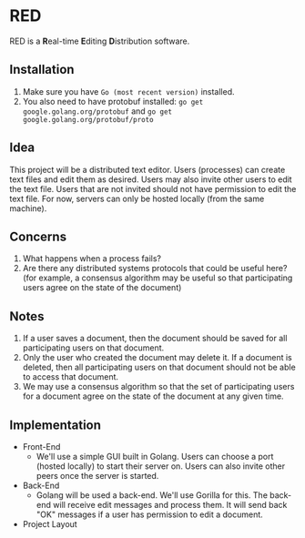 # RED
RED is a **R**eal-time **E**diting **D**istribution software.
## Installation
1. Make sure you have `Go (most recent version)` installed.
2. You also need to have protobuf installed:
`go get google.golang.org/protobuf` and
`go get google.golang.org/protobuf/proto`

## Idea
This project will be a distributed text editor. Users (processes) can create text files and edit them as desired. Users may also invite other users to edit the text file. Users that are not invited should not have permission to edit the text file. For now, servers can only be hosted locally (from the same machine).

## Concerns
1. What happens when a process fails?
2. Are there any distributed systems protocols that could be useful here? (for example, a consensus algorithm may be useful so that participating users agree on the state of the document)

## Notes
1. If a user saves a document, then the document should be saved for all participating users on that document.
2. Only the user who created the document may delete it. If a document is deleted, then all participating users on that document should not be able to access that document.
3. We may use a consensus algorithm so that the set of participating users for a document agree on the state of the document at any given time.

## Implementation
- Front-End
  - We'll use a simple GUI built in Golang. Users can choose a port (hosted locally) to start their server on. Users can also invite other peers once the server is started.
- Back-End
  - Golang will be used a back-end. We'll use Gorilla for this. The back-end will receive edit messages and process them. It will send back "OK" messages if a user has permission to edit a document.
- Project Layout
